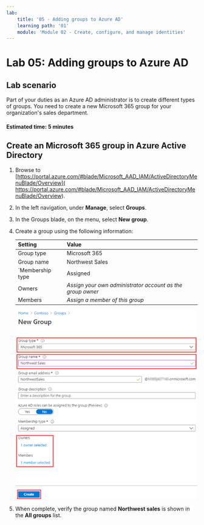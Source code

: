```yaml
---
lab:
    title: '05 - Adding groups to Azure AD'
    learning path: '01'
    module: 'Module 02 - Create, configure, and manage identities'
---
```


# Lab 05: Adding groups to Azure AD

## Lab scenario

Part of your duties as an Azure AD administrator is to create different types of groups. You need to create a new Microsoft 365 group for your organization's sales department.

#### Estimated time: 5 minutes

## Create an Microsoft 365 group in Azure Active Directory

1. Browse to [https://portal.azure.com/#blade/Microsoft_AAD_IAM/ActiveDirectoryMenuBlade/Overview]( https://portal.azure.com/#blade/Microsoft_AAD_IAM/ActiveDirectoryMenuBlade/Overview).

1. In the left navigation, under **Manage**, select **Groups**.

1. In the Groups blade, on the menu, select **New group**.

1. Create a group using the following information:

    | **Setting**| **Value**|
    | :--- | :--- |
    | Group type| Microsoft 365|
    | Group name| Northwest Sales|
    | `Membership type| Assigned|
    | Owners| *Assign your own administrator account as the group owner*|
    | Members| *Assign a member of this group*|

    ![Screen image displaying the New Group blade with Group type, Group name, Owners, and Members highlighted](./media/lp1-mod2-create-o365-group.png)

1. When complete, verify the group named **Northwest sales** is shown in the **All groups** list.
